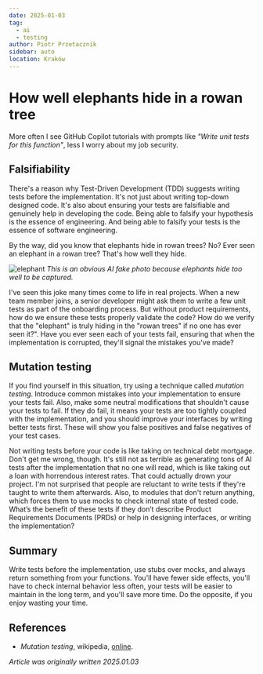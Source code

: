 ```yaml
---
date: 2025-01-03
tag:
  - ai
  - testing
author: Piotr Przetacznik
sidebar: auto
location: Kraków
---
```


# How well elephants hide in a rowan tree

More often I see GitHub Copilot tutorials with prompts like _"Write unit tests for this function"_, less I worry about my job security.

## Falsifiability

There's a reason why Test-Driven Development (TDD) suggests writing tests before the implementation. It's not just about writing top-down designed code. It's also about ensuring your tests are falsifiable and genuinely help in developing the code. Being able to falsify your hypothesis is the essence of engineering. And being able to falsify your tests is the essence of software engineering.

By the way, did you know that elephants hide in rowan trees? No? Ever seen an elephant in a rowan tree? That's how well they hide.

![elephant](/static/elephant.jpg)
*This is an obvious AI fake photo because elephants hide too well to be captured.*

I've seen this joke many times come to life in real projects. When a new team member joins, a senior developer might ask them to write a few unit tests as part of the onboarding process. But without product requirements, how do we ensure these tests properly validate the code? How do we verify that the "elephant" is truly hiding in the "rowan trees" if no one has ever seen it?". Have you ever seen each of your tests fail, ensuring that when the implementation is corrupted, they'll signal the mistakes you've made?

## Mutation testing

If you find yourself in this situation, try using a technique called *mutation testing*. Introduce common mistakes into your implementation to ensure your tests fail. Also, make some neutral modifications that shouldn't cause your tests to fail. If they do fail, it means your tests are too tightly coupled with the implementation, and you should improve your interfaces by writing better tests first. These will show you false positives and false negatives of your test cases.

Not writing tests before your code is like taking on technical debt mortgage. Don't get me wrong, though. It's still not as terrible as generating tons of AI tests after the implementation that no one will read, which is like taking out a loan with horrendous interest rates. That could actually drown your project. I'm not surprised that people are reluctant to write tests if they're taught to write them afterwards. Also, to modules that don't return anything, which forces them to use mocks to check internal state of tested code. What’s the benefit of these tests if they don’t describe Product Requirements Documents (PRDs) or help in designing interfaces, or writing the implementation?

## Summary

Write tests before the implementation, use stubs over mocks, and always return something from your functions. You'll have fewer side effects, you'll have to check internal behavior less often, your tests will be easier to maintain in the long term, and you'll save more time. Do the opposite, if you enjoy wasting your time.

## References

* *Mutation testing*, wikipedia, [online](https://en.wikipedia.org/wiki/Mutation_testing).

*Article was originally written 2025.01.03*
